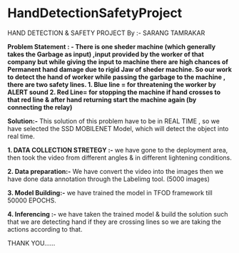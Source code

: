 # HandDetectionSafetyProject
HAND DETECTION & SAFETY PROJECT
By :- SARANG TAMRAKAR

**Problem Statement : - There is one sheder machine (which generally takes the Garbage as input) ,input provided by the worker of that company but while giving the input to machine there are high chances of Permanent hand damage due to rigid Jaw of sheder machine.
So our work to detect the hand of worker while passing the garbage to the machine  , there are two safety lines. 1. Blue line = for threatening the worker by ALERT sound 
                       2. Red Line= for stopping the machine if hand crosses to that red line & after hand
                                              returning start the machine again (by connecting the relay)**

**Solution:-** This solution of this problem have to be in REAL TIME , so we have selected the SSD MOBILENET Model, which will detect the object into real time.

**1.	DATA COLLECTION STRETEGY :-** we have gone to the deployment area, then took the video from different angles & in different lightening conditions.

**2.	Data preparation:-** We have convert the video into the images then we have done data annotation through the Labelimg tool. (5000 images)


**3.	Model Building:-** we have trained the model in TFOD framework till 50000 EPOCHS.

**4.	Inferencing :-** we have taken the trained model & build the solution such that we are detecting hand if they are crossing lines so we are taking the actions according to that.

THANK YOU……
